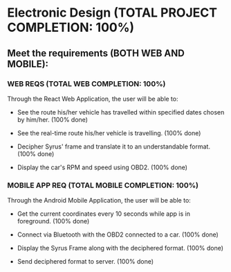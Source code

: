 # Electronic Design (TOTAL PROJECT COMPLETION: 100%)


## Meet the requirements (BOTH WEB AND MOBILE):

### WEB REQS (TOTAL WEB COMPLETION: 100%)

Through the React Web Application, the user will be able to:

- See the route his/her vehicle has travelled within specified dates chosen by him/her. (100% done)

- See the real-time route his/her vehicle is travelling. (100% done)

- Decipher Syrus' frame and translate it to an understandable format. (100% done)

- Display the car's RPM and speed using OBD2. (100% done)


### MOBILE APP REQ (TOTAL MOBILE COMPLETION: 100%)

Through the Android Mobile Application, the user will be able to:

- Get the current coordinates every 10 seconds while app is in foreground. (100% done)

- Connect via Bluetooth with the OBD2 connected to a car. (100% done)

- Display the Syrus Frame along with the deciphered format. (100% done)

- Send deciphered format to server. (100% done)
